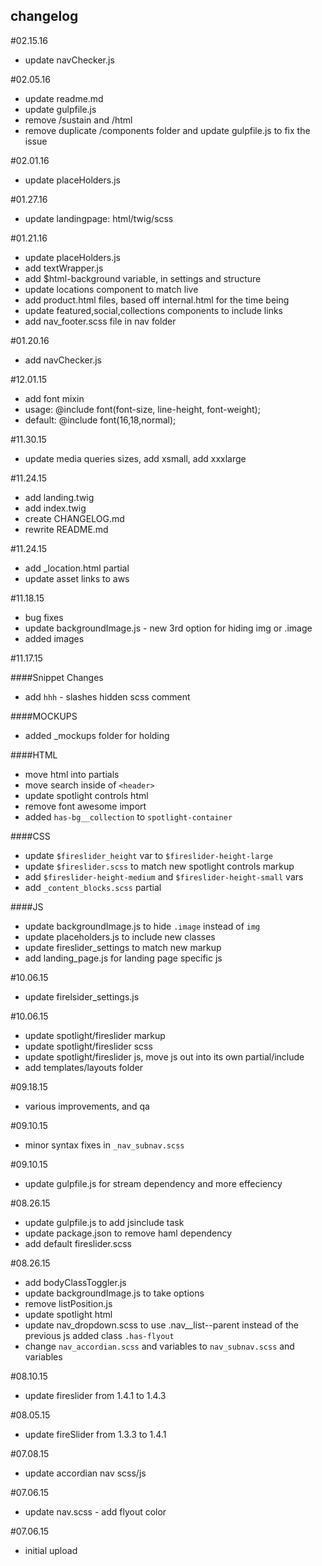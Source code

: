 changelog
---------------------------------------------

#02.15.16

* update navChecker.js


#02.05.16

* update readme.md
* update gulpfile.js
* remove /sustain and /html
* remove duplicate /components folder and update gulpfile.js to fix the issue

#02.01.16
* update placeHolders.js

#01.27.16

* update landingpage: html/twig/scss

#01.21.16

* update placeHolders.js
* add textWrapper.js
* add $html-background variable, in settings and structure
* update locations component to match live
* add product.html files, based off internal.html for the time being
* update featured,social,collections components to include <a href=""></a> links
* add nav_footer.scss file in nav folder

#01.20.16

* add navChecker.js

#12.01.15

* add font mixin
* usage: @include font(font-size, line-height, font-weight);
* default: @include font(16,18,normal);

#11.30.15

* update media queries sizes, add xsmall, add xxxlarge

#11.24.15

* add landing.twig
* add index.twig
* create CHANGELOG.md
* rewrite README.md

#11.24.15

* add _location.html partial
* update asset links to aws

#11.18.15

* bug fixes
* update backgroundImage.js - new 3rd option for hiding img or .image
* added images

#11.17.15

####Snippet Changes
* add `hhh` - slashes hidden scss comment

####MOCKUPS
* added _mockups folder for holding

####HTML
* move html into partials
* move search inside of `<header>`
* update spotlight controls html
* remove font awesome import
* added `has-bg__collection` to `spotlight-container`

####CSS
* update `$fireslider_height` var to `$fireslider-height-large`
* update `$fireslider.scss` to match new spotlight controls markup
* add `$fireslider-height-medium` and `$fireslider-height-small` vars
* add `_content_blocks.scss` partial

####JS
* update backgroundImage.js to hide `.image` instead of `img`
* update placeholders.js to include new classes
* update fireslider_settings to match new markup
* add landing_page.js for landing page specific js

#10.06.15

* update firelsider_settings.js

#10.06.15

* update spotlight/fireslider markup
* update spotlight/fireslider scss
* update spotlight/fireslider js, move js out into its own partial/include
* add templates/layouts folder

#09.18.15

* various improvements, and qa

#09.10.15

* minor syntax fixes in `_nav_subnav.scss`

#09.10.15

* update gulpfile.js for stream dependency and more effeciency

#08.26.15

* update gulpfile.js to add jsinclude task
* update package.json to remove haml dependency
* add default fireslider.scss

#08.26.15

* add bodyClassToggler.js
* update backgroundImage.js to take options
* remove listPosition.js
* update spotlight html
* update nav_dropdown.scss to use .nav__list--parent instead of the previous js added class `.has-flyout`
* change `nav_accordian.scss` and variables to `nav_subnav.scss` and variables

#08.10.15

* update fireslider from 1.4.1 to 1.4.3

#08.05.15

* update fireSlider from 1.3.3 to 1.4.1

#07.08.15

* update accordian nav scss/js

#07.06.15

* update nav.scss - add flyout color

#07.06.15

* initial upload